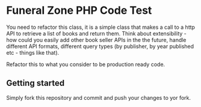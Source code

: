 # Funeral Zone PHP Code Test 

You need to refactor this class, it is a simple class that makes a call to a http API to retrieve a list of books and return them. Think about extensibility - how could you easily add other book seller APIs in the the future, handle different API formats, different query types (by publisher, by year published etc - things like that). 

Refactor this to what you consider to be production ready code.

## Getting started
Simply fork this repository and commit and push your changes to yor fork.